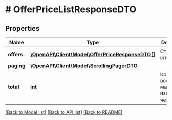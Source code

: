 # # OfferPriceListResponseDTO

## Properties

Name | Type | Description | Notes
------------ | ------------- | ------------- | -------------
**offers** | [**\OpenAPI\Client\Model\OfferPriceResponseDTO[]**](OfferPriceResponseDTO.md) | Страница списка. |
**paging** | [**\OpenAPI\Client\Model\ScrollingPagerDTO**](ScrollingPagerDTO.md) |  | [optional]
**total** | **int** | Количество всех цен магазина, измененных через API. | [optional]

[[Back to Model list]](../../README.md#models) [[Back to API list]](../../README.md#endpoints) [[Back to README]](../../README.md)
